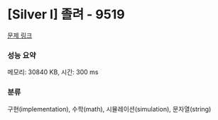 # [Silver I] 졸려 - 9519 

[문제 링크](https://www.acmicpc.net/problem/9519) 

### 성능 요약

메모리: 30840 KB, 시간: 300 ms

### 분류

구현(implementation), 수학(math), 시뮬레이션(simulation), 문자열(string)

